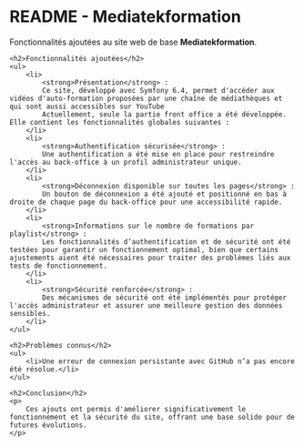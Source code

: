 <!DOCTYPE html>
<html lang="fr">
<head>
    <meta charset="UTF-8">
    <meta name="viewport" content="width=device-width, initial-scale=1.0">
    <title>README - Mediatekformation</title>
</head>
<body>
    <h1>README - Mediatekformation</h1>
    <p>Fonctionnalités ajoutées au site web de base <strong>Mediatekformation</strong>.</p>

    <h2>Fonctionnalités ajoutées</h2>
    <ul>
        <li>
            <strong>Présentation</strong> : 
            Ce site, développé avec Symfony 6.4, permet d'accéder aux vidéos d'auto-formation proposées par une chaîne de médiathèques et qui sont aussi accessibles sur YouTube
            Actuellement, seule la partie front office a été développée. Elle contient les fonctionnalités globales suivantes : 
        </li>
        <li>
            <strong>Authentification sécurisée</strong> : 
            Une authentification a été mise en place pour restreindre l'accès au back-office à un profil administrateur unique. 
        </li>
        <li>
            <strong>Déconnexion disponible sur toutes les pages</strong> : 
            Un bouton de déconnexion a été ajouté et positionné en bas à droite de chaque page du back-office pour une accessibilité rapide.
        </li>
        <li>
            <strong>Informations sur le nombre de formations par playlist</strong> : 
            Les fonctionnalités d’authentification et de sécurité ont été testées pour garantir un fonctionnement optimal, bien que certains ajustements aient été nécessaires pour traiter des problèmes liés aux tests de fonctionnement.
        </li>
        <li>
            <strong>Sécurité renforcée</strong> : 
            Des mécanismes de sécurité ont été implémentés pour protéger l'accès administrateur et assurer une meilleure gestion des données sensibles.
        </li>
    </ul>

    <h2>Problèmes connus</h2>
    <ul>
        <li>Une erreur de connexion persistante avec GitHub n’a pas encore été résolue.</li>
    </ul>

    <h2>Conclusion</h2>
    <p>
        Ces ajouts ont permis d'améliorer significativement le fonctionnement et la sécurité du site, offrant une base solide pour de futures évolutions.
    </p>
</body>
</html>
